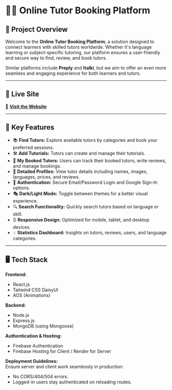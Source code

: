 # 🧑‍🏫 Online Tutor Booking Platform

## 🚀 Project Overview
Welcome to the **Online Tutor Booking Platform**, a solution designed to connect learners with skilled tutors worldwide. Whether it's language learning or subject-specific tutoring, our platform ensures a user-friendly and secure way to find, review, and book tutors.  

Similar platforms include **Preply** and **Italki**, but we aim to offer an even more seamless and engaging experience for both learners and tutors.

---

## 🌟 Live Site
🔗 **[Visit the Website](https://turtorsphere.web.app/)**

---

## 🔑 Key Features
- 📚 **Find Tutors:** Explore available tutors by categories and book your preferred sessions.  
- 🛠 **Add Tutorials:** Tutors can create and manage their tutorials.  
- 📄 **My Booked Tutors:** Users can track their booked tutors, write reviews, and manage bookings.  
- 🌟 **Detailed Profiles:** View tutor details including names, images, languages, prices, and reviews.  
- 🔐 **Authentication:** Secure Email/Password Login and Google Sign-In options.  
- 🎭 **Dark/Light Mode:** Toggle between themes for a better visual experience.  
- 🔍 **Search Functionality:** Quickly search tutors based on language or skill.  
- 🔃 **Responsive Design:** Optimized for mobile, tablet, and desktop devices.  
- 💡 **Statistics Dashboard:** Insights on tutors, reviews, users, and language categories.

---

## 🖥️ Tech Stack
**Frontend:**
- React.js
- Tailwind CSS DaisyUI 
- AOS (Animations)  

**Backend:**
- Node.js
- Express.js
- MongoDB (using Mongoose)

**Authentication & Hosting:**
- Firebase Authentication
- Firebase Hosting for Client / Render for Server  

**Deployment Guidelines:**  
Ensure server and client work seamlessly in production:
- No CORS/404/504 errors.  
- Logged-in users stay authenticated on reloading routes.

